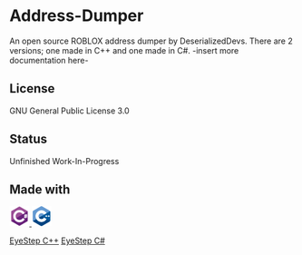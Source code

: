 # Address-Dumper
An open source ROBLOX address dumper by DeserializedDevs. There are 2 versions; one made in C++ and one made in C#. -insert more documentation here-

## License
GNU General Public License 3.0

## Status
Unfinished Work-In-Progress

## Made with
<a title="C#" href="https://www.w3schools.com/cs/default.asp">
    <img width="35" src="https://github.com/devicons/devicon/blob/master/icons/csharp/csharp-original.svg" alt="CSharp">
</a>
<a title="C++" href="https://www.learncpp.com/">
    <img width="35" src="https://github.com/devicons/devicon/blob/master/icons/cplusplus/cplusplus-original.svg" alt="CPP">
</a>

[EyeStep C++](https://github.com/thedoomed/EyeStep-CPP)
[EyeStep C#](https://github.com/thedoomed/EyeStep-CSharp)
